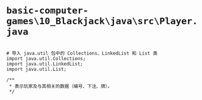 # `basic-computer-games\10_Blackjack\java\src\Player.java`

```

# 导入 java.util 包中的 Collections、LinkedList 和 List 类
import java.util.Collections;
import java.util.LinkedList;
import java.util.List;

/**
 * 表示玩家及与其相关的数据（编号、下注、牌）。
 */

```